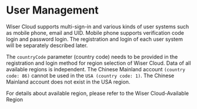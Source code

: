 # User Management

Wiser Cloud supports multi-sign-in and various kinds of user systems such as mobile phone, email and UID. Mobile phone supports verification code login and password login. The registration and login of each user system will be separately described later.

The `countryCode` parameter (country code) needs to be provided in the registration and login method for region selection of Wiser Cloud. Data of all available regions is independent. The Chinese Mainland account `(country code: 86)` cannot be used in the `USA (country code: 1)`. The Chinese Mainland account does not exist in the USA region.

For details about available region, please refer to the Wiser Cloud-Available Region

